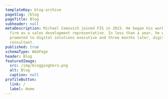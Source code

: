 ```yaml
---
templateKey: blog-archive
pageSlug: /blog
pageTitle: Blog
subheader: null
metaDescription: Michael Cemovich joined FIS in 2023. He began his work with the
  firm as a sales development representative. In less than a year, he was
  promoted to digital solutions executive and three months later, digital sales
  consultant.
published: true
schemaType: WebPage
header: Blog
featuredImage:
  src: /img/blogginghero.png
  alt: Blog
  caption: null
profileButton:
  link: /
  label: Home
---
```

